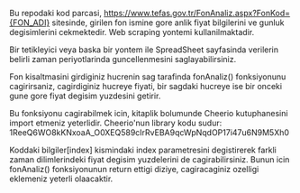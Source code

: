 Bu repodaki kod parcasi, https://www.tefas.gov.tr/FonAnaliz.aspx?FonKod={FON_ADI} sitesinde, girilen fon ismine gore anlik fiyat bilgilerini ve gunluk degisimlerini cekmektedir. Web scraping yontemi kullanilmaktadir. 

Bir tetikleyici veya baska bir yontem ile SpreadSheet sayfasinda verilerin belirli zaman periyotlarinda guncellenmesini saglayabilirsiniz. 

Fon kisaltmasini girdiginiz hucrenin sag tarafinda fonAnaliz() fonksiyonunu cagirirsaniz, cagirdiginiz hucreye fiyati, bir sagdaki hucreye ise bir onceki gune gore fiyat degisim yuzdesini getirir. 

Bu fonksiyonu cagirabilmek icin, kitaplik bolumunde Cheerio kutuphanesini import etmeniz yeterlidir. Cheerio'nun library kodu sudur: 1ReeQ6WO8kKNxoaA_O0XEQ589cIrRvEBA9qcWpNqdOP17i47u6N9M5Xh0

Koddaki bilgiler[index] kismindaki index parametresini degistirerek farkli zaman dilimlerindeki fiyat degisim yuzdelerini de cagirabilirsiniz. Bunun icin fonAnaliz() fonksiyonunun return ettigi diziye, cagiracaginiz ozelligi eklemeniz yeterli olaacaktir.
